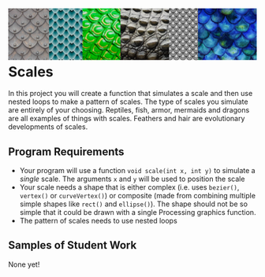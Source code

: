 ![](VariousScales.png)
Scales
======
In this project you will create a function that simulates a scale and then use nested loops to make a pattern of scales. The type of scales you simulate are entirely of your choosing. Reptiles, fish, armor, mermaids and dragons are all examples of things with scales. Feathers and hair are evolutionary developments of scales.

Program Requirements
--------------------
* Your program will use a function `void scale(int x, int y)` to simulate a *single* scale. The arguments `x` and `y` will be used to position the scale
* Your scale needs a shape that is either complex (i.e. uses `bezier()`, `vertex()` or `curveVertex()`) or composite (made from combining multiple simple shapes like `rect()` and `ellipse()`). The shape should not be so simple that it could be drawn with a single Processing graphics function.
* The pattern of scales needs to use nested loops

Samples of Student Work
-----------------------
None yet!
